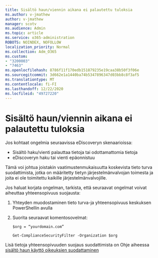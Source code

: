 ```yaml
---
title: Sisältö haun/viennin aikana ei palautettu tuloksia
ms.author: v-jmathew
author: v-jmathew
manager: scotv
ms.audience: Admin
ms.topic: article
ms.service: o365-administration
ROBOTS: NOINDEX, NOFOLLOW
localization_priority: Normal
ms.collection: Adm_O365
ms.custom:
- "3200003"
- "7463"
ms.openlocfilehash: 8786f11f170edb151879235e19caa38b50f3f06e
ms.sourcegitcommit: 3d662e1a1440ba74b5347896347d03bb8c8f3af5
ms.translationtype: MT
ms.contentlocale: fi-FI
ms.lasthandoff: 12/22/2020
ms.locfileid: "49727220"
---
```

# <a name="no-results-returned-during-content-searchexport"></a>Sisältö haun/viennin aikana ei palautettu tuloksia

Jos kohtaat ongelmia seuraavissa eDiscoveryn skenaarioissa:

- Sisältö haku/vienti palauttaa tietoja tai odottamattomia tietoja
- eDiscoveryn haku tai vienti epäonnistuu

Tämä voi johtua joistakin vaatimustenmukaisuutta koskevista tieto turva suodattimista, jotka on määritetty tietyn järjestelmänvalvojan toimesta ja joita ei ole toimitettu kaikille järjestelmänvalvojille.

Jos haluat korjata ongelman, tarkista, että seuraavat ongelmat voivat aiheuttaa yhteensopivuus suojausta:

1. Yhteyden muodostaminen tieto turva-ja yhteensopivuus keskuksen PowerShellin avulla
2. Suorita seuraavat komentosovelmat:

    `$org = “yourdomain.com”`

    `Get-ComplianceSecurityFilter -Organization $org`

Lisä tietoja yhteensopivuuden suojaus suodattimista on Ohje aiheessa [sisältö haun käyttö oikeuksien suodattaminen](https://docs.microsoft.com/microsoft-365/compliance/permissions-filtering-for-content-search)
